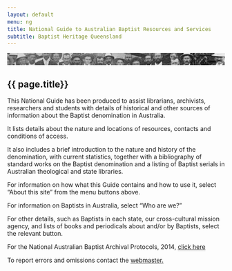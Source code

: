 ```yaml
---
layout: default
menu: ng
title: National Guide to Australian Baptist Resources and Services
subtitle: Baptist Heritage Queensland
---
```


![Faces](/images/biblio.jpg)
## {{ page.title}}

  <p class="main-cont"><span class="C-4">This National Guide has been produced to assist librarians, archivists, researchers and students with details of historical and other sources of information about the Baptist denomination in Australia.</span></p>
  <p class="main-cont"><span class="C-4">It lists details about the nature and locations of resources, contacts and conditions of access.</span></p>
  <p class="main-cont"><span class="C-4">It also includes a brief introduction to the nature and history of the denomination, with current statistics, together with a bibliography of standard works on the Baptist denomination and a listing of Baptist serials in Australian theological and state libraries.</span></p>

  <p class="main-cont"><span class="C-4">For information on how what this Guide contains and how to use it, select “About this site” from the menu buttons above. </span></p>

  <p class="main-cont"><span class="C-4">For information on Baptists in Australia, select “Who are we?”</span></p>

  <p class="main-cont"><span class="C-4">For other details, such as Baptists in each state, our cross-cultural mission agency, and lists of books and periodicals about and/or by Baptists, select the relevant button.</span></p>

  <p class="main-cont"><span class="C-4">For the National Australian Baptist Archival Protocols, 2014, <a href="http://www.dparker.net.au/NBAP2014.pdf" target="_blank" class="C-5">click here</a></span></p>

  <p class="main-cont"><span class="C-4">To report errors and omissions contact the <a href="mailto:archives@qb.org.au?subject=National%20Guide%20Website" class="C-5">webmaster.</a></span></p>

